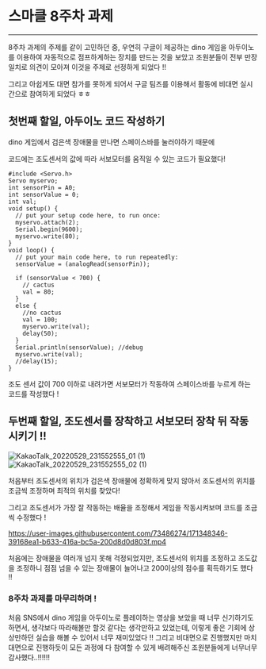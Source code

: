 # 스마클 8주차 과제
---
8주차 과제의 주제를 같이 고민하던 중, 우연히 구글이 제공하는 dino 게임을 아두이노를 이용하여 자동적으로 점프하게하는 장치를 만드는 것을 보았고 
조원분들이 전부 만장일치로 의견이 모아져 이것을 주제로 선정하게 되었다 !!

그리고 아쉽게도 대면 참가를 못하게 되어서 구글 팀즈를 이용해서 활동에 비대면 실시간으로 참여하게 되었다 ㅎㅎ


## 첫번째 할일, 아두이노 코드 작성하기

dino 게임에서 검은색 장애물을 만나면 스페이스바를 눌러야하기 때문에

코드에는 조도센서의 값에 따라 서보모터를 움직일 수 있는 코드가 필요했다!

```
#include <Servo.h>
Servo myservo;
int sensorPin = A0;
int sensorValue = 0;
int val;
void setup() {
  // put your setup code here, to run once:
  myservo.attach(2);
  Serial.begin(9600);
  myservo.write(80);
}
void loop() {
  // put your main code here, to run repeatedly:
  sensorValue = (analogRead(sensorPin));

  if (sensorValue < 700) {
    // cactus 
    val = 80;
  }
  else {
    //no cactus
    val = 100;
    myservo.write(val);
    delay(50);
  }
  Serial.println(sensorValue); //debug
  myservo.write(val);
  //delay(15);
}
```

조도 센서 값이 700 이하로 내려가면 서보모터가 작동하여 스페이스바를 누르게 하는 코드를 작성했다 !


## 두번째 할일, 조도센서를 장착하고 서보모터 장착 뒤 작동시키기 !!

![KakaoTalk_20220529_231552555_01 (1)](https://user-images.githubusercontent.com/73486274/171348047-83fa9c1a-33b1-46a9-abdb-55fc1e402a17.jpg)
![KakaoTalk_20220529_231552555_02 (1)](https://user-images.githubusercontent.com/73486274/171348056-f4d9e6f8-8b94-4d64-a2e0-aa07cb03e6a6.jpg)

처음부터 조도센서의 위치가 검은색 장애물에 정확하게 맞지 않아서 조도센서의 위치를 조금씩 조정하며 최적의 위치를 찾았다! 

그리고 조도센서가 가장 잘 작동하는 배율을 조정해서 게임을 작동시켜보며 코드를 조금씩 수정했다 !

https://user-images.githubusercontent.com/73486274/171348346-39168ea1-b633-416a-bc5a-200d8d0d803f.mp4

처음에는 장애물을 여러개 넘지 못해 걱정되었지만, 조도센서의 위치를 조정하고 조도값을 조정하니 점점 넘을 수 있는 장애물이 늘어나고 200이상의 점수를 획득하기도 했다 !!


### 8주차 과제를 마무리하며 !

처음 SNS에서 dino 게임을 아두이노로 플레이하는 영상을 보았을 때 너무 신기하기도 하면서, 생각보다 따라해볼만 할것 같다는 생각만하고 있었는데, 이렇게 좋은 기회에 상상만하던 실습을
해볼 수 있어서 너무 재미있었다 !! 그리고 비대면으로 진행했지만 마치 대면으로 진행하듯이 모든 과정에 다 참여할 수 있게 배려해주신 조원분들에게 너무너무 감사했다..!!!!!!


